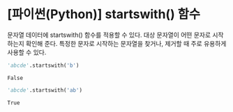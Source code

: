 # [파이썬(Python)] startswith() 함수
문자열 데이터에 startswith() 함수를 적용할 수 있다. 대상 문자열이 어떤 문자로 시작하는지 확인해 준다. 특정한 문자로 시작하는 문자열을 찾거나, 제거할 때 주로 유용하게 사용할 수 있다.


```python
'abcde'.startswith('b')
```




    False




```python
'abcde'.startswith('ab')
```




    True


